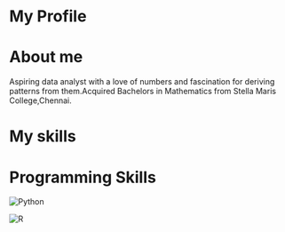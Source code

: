 # My Profile

# About me

Aspiring data analyst with a love of numbers and fascination for deriving patterns from them.Acquired Bachelors in Mathematics from Stella Maris College,Chennai.

# My skills


# Programming Skills


![Python](https://img.shields.io/badge/python-3670A0?style=for-the-badge&logo=python&logoColor=ffdd54)

![R](https://img.shields.io/badge/r-%23276DC3.svg?style=for-the-badge&logo=r&logoColor=white)



